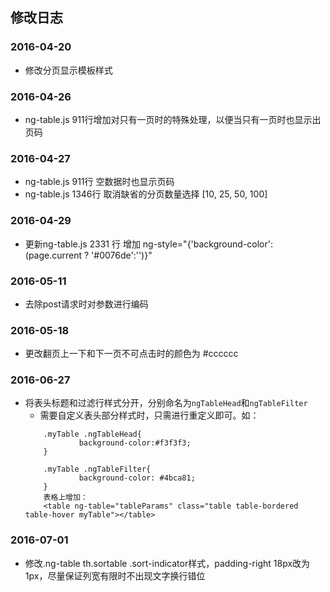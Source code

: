 ## 修改日志
### 2016-04-20
- 修改分页显示模板样式

### 2016-04-26
- ng-table.js 911行增加对只有一页时的特殊处理，以便当只有一页时也显示出页码

### 2016-04-27
- ng-table.js 911行 空数据时也显示页码
- ng-table.js 1346行 取消缺省的分页数量选择 [10, 25, 50, 100]

### 2016-04-29
- 更新ng-table.js 2331 行 增加 ng-style="{\'background-color\':(page.current ? \'#0076de\':\'\')}"

### 2016-05-11
- 去除post请求时对参数进行编码

### 2016-05-18
- 更改翻页上一下和下一页不可点击时的颜色为 #cccccc

### 2016-06-27
- 将表头标题和过滤行样式分开，分别命名为`ngTableHead`和`ngTableFilter`
    - 需要自定义表头部分样式时，只需进行重定义即可。如：
    ```
        .myTable .ngTableHead{
                background-color:#f3f3f3;
        }

        .myTable .ngTableFilter{
                background-color: #4bca81;
        }
        表格上增加：
        <table ng-table="tableParams" class="table table-bordered table-hover myTable"></table>
    ```

### 2016-07-01
- 修改.ng-table th.sortable .sort-indicator样式，padding-right 18px改为1px，尽量保证列宽有限时不出现文字换行错位
